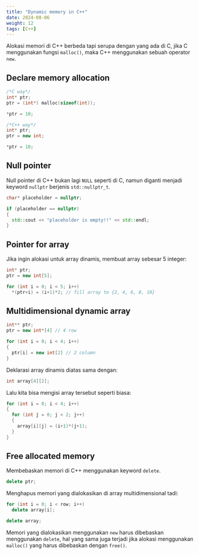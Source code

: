 ```yaml
---
title: "Dynamic memory in C++"
date: 2024-08-06
weight: 12
tags: [C++]
---
```


Alokasi memori di C++ berbeda tapi serupa dengan yang ada di C, jika C menggunakan fungsi `malloc()`, maka C++ menggunakan sebuah operator `new`.

## Declare memory allocation

```c
/*C way*/
int* ptr;
ptr = (int*) malloc(sizeof(int));

*ptr = 10;
```

```cpp
/*C++ way*/
int* ptr;
ptr = new int;

*ptr = 10;
```

## Null pointer

Null pointer di C++ bukan lagi `NULL` seperti di C, namun diganti menjadi keyword `nullptr` berjenis `std::nullptr_t`.

```cpp
char* placeholder = nullptr;

if (placeholder == nullptr)
{
  std::cout << "placeholder is empty!!" << std::endl;
}
```

## Pointer for array

Jika ingin alokasi untuk array dinamis, membuat array sebesar 5 integer:

```cpp
int* ptr;
ptr = new int[5];

for (int i = 0; i < 5; i++)
  *(ptr+i) = (i+1)*2; // fill array to {2, 4, 6, 8, 10}
```

## Multidimensional dynamic array

```cpp
int** ptr;
ptr = new int*[4] // 4 row

for (int i = 0; i < 4; i++)
{
  ptr[i] = new int[2] // 2 column
}
```

Deklarasi array dinamis diatas sama dengan:

```cpp
int array[4][2];
```

Lalu kita bisa mengisi array tersebut seperti biasa:

```cpp
for (int i = 0; i < 4; i++)
{
  for (int j = 0; j < 2; j++)
  {
    array[i][j] = (i+1)*(j+1);
  }
}
```

## Free allocated memory

Membebaskan memori di C++ menggunakan keyword `delete`.

```cpp
delete ptr;
```

Menghapus memori yang dialokasikan di array multidimensional tadi:

```cpp
for (int i = 0; i < row; i++)
  delete array[i];

delete array;
```

Memori yang dialokasikan menggunakan `new` harus dibebaskan menggunakan `delete`, hal yang sama juga terjadi jika alokasi menggunakan `malloc()` yang harus dibebaskan dengan `free()`.